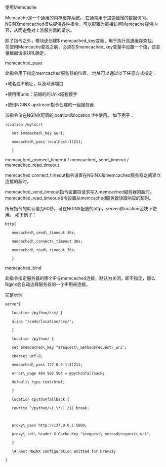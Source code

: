 使用Memcache

Memcache是一个通用的内存缓存系统。 它通常用于加速缓慢的数据访问。 NGINXmemcached模块提供各种指令，可以配置为直接访问Memcache提供内容，从而避免对上游服务器的请求。

除了指令之外，模块还创建$ memcached\_key变量，用于执行高速缓存查找。 在使用Memcache查找之前，必须在$memcached\_key变量中设置一个值，该变量根据请求URL确定。

memcached\_pass

此指令用于指定memcached服务器的位置。 地址可以通过以下任意方式指定：

•域名或IP地址，以及可选端口

•使用带unix：前缀的的Unix域套接字

•使用NGINX upstream指令创建的一组服务器

该指令仅在NGINX配置的location和location if中使用。 如下例子：

```
location /myloc/{

   set $memached\_key $uri;

   memcached\_pass localhost:11211;

   }
```

memcached\_connect\_timeout / memcached\_ send\_timeout / memcached\_read\_timeout

memcached connect\_timeout指令设置在NGINX和memcached服务器之间建立连接的超时。

memcached\_send\_timeout指令设置将请求写入memcached服务器的超时。 memcached\_read\_timeout指令设置从memcached服务器读取响应的超时。

所有指令的默认值为60秒，可在NGINX配置的http，server和location区块下使用。 如下例子：

```
http{

   memcached\_send\_timeout 30s;

   memcached\_connect\_timeout 30s;

   memcached\_read\_timeout 30s;

   }
```

memcached\_bind

此指令指定服务器的哪个IP与memcached连接，默认为关闭，即不指定，那么Nginx会自动选择服务器的一个IP用来连接。

完整示例

```
server{

   location /python/css/ {

   alias "/code/location/css/";

   }

   location /python/ {

   set $memcached\_key "$request\_method$request\_uri";

   charset utf-8;

   memcached\_pass 127.0.0.1:11211;

   error\_page 404 502 504 = @pythonfallback;

   default\_type text/html;

   }

   location @pythonfallback {

   rewrite ^/python/\(.\*\) /$1 break;



   proxy\_pass http://127.0.0.1:5000;

   proxy\_set\_header X-Cache-Key "$request\_method$request\_uri";

   }

   \# Rest NGINX configuration omitted for brevity

}
```



